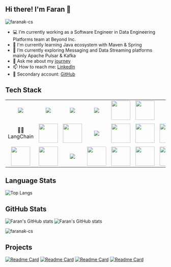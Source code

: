## Hi there! I'm Faran 👋
<p align="left"> <img src="https://komarev.com/ghpvc/?username=faranak-cs" alt="faranak-cs" /> </p>

- 💻 I’m currently working as a Software Engineer in Data Engineering Platforms team at Beyond Inc.
- 🔰 I'm currently learning Java ecosystem with Maven & Spring
- 🔎 I’m currently exploring Messaging and Data Streaming platforms mainly Apache Pulsar & Kafka 
- 💬 Ask me about my [journey](https://github.com/user-attachments/assets/ca74e1da-b7c8-4387-8f79-4943e5dcbd53)
- 📫 How to reach me: [LinkedIn](https://www.linkedin.com/in/faranahmadk)
- 🔖 Secondary account: [GitHub](https://github.com/farankhanatu)
## Tech Stack
<table width="100">
<tr>
    <td align='center' width="190">
        <img src="https://www.vectorlogo.zone/logos/nodejs/nodejs-ar21.svg">
    </td>
   <td align='center' width="190">
        <img src="https://upload.wikimedia.org/wikipedia/commons/6/64/Expressjs.png">
    </td>
     <td align='center' width="190">
        <img src="https://upload.wikimedia.org/wikipedia/commons/4/44/Spring_Framework_Logo_2018.svg">
    </td>
    <td align='center' width="190">
        <img src="https://www.vectorlogo.zone/logos/reactjs/reactjs-ar21.svg">
    </td>
    <td align='center' width="190">
        <img src="https://upload.wikimedia.org/wikipedia/commons/4/4e/Angularjsoldicon.png" width="60">
    </td>
    <td align='center' width="190">
        <img src="https://upload.wikimedia.org/wikipedia/commons/7/7d/Microsoft_.NET_logo.svg" width="60">
    </td>
    <td align='center' width="190">
        <img src="https://hardhat.org/_next/static/media/hardhat-logo.5c5f687b.svg">
    </td>
</tr>
<tr>
    <td align='center' width="190">
        <p> 🦜️🔗 LangChain </p>
    </td>
    <td align='center'>
        <img src="https://github.com/user-attachments/assets/892454bc-677a-4061-9518-92b271d529f0"  height="60">
    </td>
    <td align='center'>
        <img src="https://upload.wikimedia.org/wikipedia/commons/2/29/Postgresql_elephant.svg" height="60">
    </td>
    <td align='center'>
        <img src="https://download.logo.wine/logo/MySQL/MySQL-Logo.wine.png" >
    </td>
    <td align='center'>
        <img src="https://github.com/faranak-cs/faranak-cs/assets/73027299/3b91e8aa-80c6-4cd7-9696-69411430b183" height="60">
    </td>
    <td align='center'>
        <img src="https://upload.wikimedia.org/wikipedia/commons/9/93/Amazon_Web_Services_Logo.svg" height="60">
    </td>
     <td align='center'>
        <img src="https://upload.wikimedia.org/wikipedia/commons/5/51/Google_Cloud_logo.svg" height="60">
    </td>
</tr>
<tr>
    <td align='center'>
        <img src="https://upload.wikimedia.org/wikipedia/commons/0/04/Terraform_Logo.svg" height="60">
    </td>
    <td align='center'>
        <img src="https://upload.wikimedia.org/wikipedia/commons/e/e9/Jenkins_logo.svg" height="60">
    </td>
    <td align='center'>
        <img src="https://github.com/faranak-cs/faranak-cs/assets/73027299/6a3f0fa7-2b7d-4bbd-ab32-2c15ad066c00">
    </td>
    <td align='center'>
        <img src="https://upload.wikimedia.org/wikipedia/commons/8/8a/Jira_Logo.svg" height="60">
    </td>
    <td align='center'>
        <img src="https://github.com/faranak-cs/faranak-cs/assets/73027299/420d0861-1b04-4bcb-948c-0905815291be" height="60">
    </td>
    <td align='center'>
        <img src="https://github.com/faranak-cs/faranak-cs/assets/73027299/ffcdf6e4-cdaf-481b-b16c-dbc5025b7d6f" height="60">
    </td>
    <td align='center'>
        <img src="https://upload.wikimedia.org/wikipedia/commons/e/ef/JetBrains_IntelliJ_IDEA_Product_Icon.svg" height="60">
    </td>
</tr>
</table>

## Language Stats
![Top Langs](https://github-readme-stats.vercel.app/api/top-langs/?username=faranak-cs&langs_count=10&layout=compact&hide=C)
## GitHub Stats
![Faran's GitHub stats](https://github-readme-stats.vercel.app/api?username=faranak-cs&hide=stars&show=reviews,prs_merged&show_icons=true&hide_rank=true)
![Faran's GitHub stats](https://github-readme-stats.vercel.app/api?username=farankhanatu&hide=stars&show=reviews,prs_merged&show_icons=true&hide_rank=true)
<p><img src="https://github-readme-streak-stats.herokuapp.com/?user=faranak-cs" alt="faranak-cs" /></p>

## Projects
[![Readme Card](https://github-readme-stats.vercel.app/api/pin/?username=faranak-cs&repo=cbdc)](https://github.com/faranak-cs/cbdc)
[![Readme Card](https://github-readme-stats.vercel.app/api/pin/?username=faranak-cs&repo=rag)](https://github.com/faranak-cs/rag)
[![Readme Card](https://github-readme-stats.vercel.app/api/pin/?username=faranak-cs&repo=Regulatory-lending-ethDublin24)](https://github.com/faranak-cs/Regulatory-lending-ethDublin24)
[![Readme Card](https://github-readme-stats.vercel.app/api/pin/?username=faranak-cs&repo=AI_Hackathon_challange_RAG)](https://github.com/faranak-cs/AI_Hackathon_challange_RAG)
